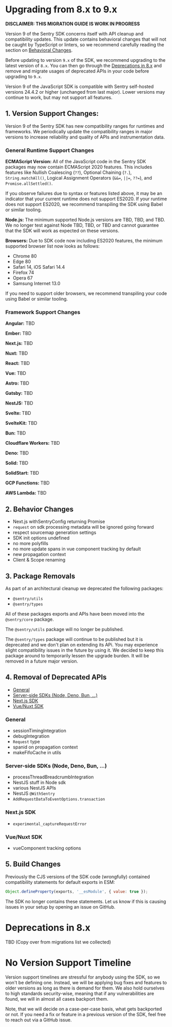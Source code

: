 # Upgrading from 8.x to 9.x

**DISCLAIMER: THIS MIGRATION GUIDE IS WORK IN PROGRESS**

Version 9 of the Sentry SDK concerns itself with API cleanup and compatibility updates.
This update contains behavioral changes that will not be caught by TypeScript or linters, so we recommend carefully reading the section on [Behavioral Changes](#2-behavior-changes).

Before updating to version `9.x` of the SDK, we recommend upgrading to the latest version of `8.x`.
You can then go through the [Deprecations in 8.x](#deprecations-in-8x) and remove and migrate usages of deprecated APIs in your code before upgrading to `9.x`.

Version 9 of the JavaScript SDK is compatible with Sentry self-hosted versions 24.4.2 or higher (unchanged from last major).
Lower versions may continue to work, but may not support all features.

## 1. Version Support Changes:

Version 9 of the Sentry SDK has new compatibility ranges for runtimes and frameworks.
We periodically update the compatibility ranges in major versions to increase reliability and quality of APIs and instrumentation data.

### General Runtime Support Changes

**ECMAScript Version:** All of the JavaScript code in the Sentry SDK packages may now contain ECMAScript 2020 features.
This includes features like Nullish Coalescing (`??`), Optional Chaining (`?.`), `String.matchAll()`, Logical Assignment Operators (`&&=`, `||=`, `??=`), and `Promise.allSettled()`.

If you observe failures due to syntax or features listed above, it may be an indicator that your current runtime does not support ES2020.
If your runtime does not support ES2020, we recommend transpiling the SDK using Babel or similar tooling.

**Node.js:** The minimum supported Node.js versions are TBD, TBD, and TBD.
We no longer test against Node TBD, TBD, or TBD and cannot guarantee that the SDK will work as expected on these versions.

**Browsers:** Due to SDK code now including ES2020 features, the minimum supported browser list now looks as follows:

- Chrome 80
- Edge 80
- Safari 14, iOS Safari 14.4
- Firefox 74
- Opera 67
- Samsung Internet 13.0

If you need to support older browsers, we recommend transpiling your code using Babel or similar tooling.

### Framework Support Changes

**Angular:** TBD

**Ember:** TBD

**Next.js:** TBD

**Nuxt:** TBD

**React:** TBD

**Vue:** TBD

**Astro:** TBD

**Gatsby:** TBD

**NestJS:** TBD

**Svelte:** TBD

**SvelteKit:** TBD

**Bun:** TBD

**Cloudflare Workers:** TBD

**Deno:** TBD

**Solid:** TBD

**SolidStart:** TBD

**GCP Functions:** TBD

**AWS Lambda:** TBD

## 2. Behavior Changes

- Next.js withSentryConfig returning Promise
- `request` on sdk processing metadata will be ignored going forward
- respect sourcemap generation settings
- SDK init options undefined
- no more polyfills
- no more update spans in vue component tracking by default
- new propagation context
- Client & Scope renaming

## 3. Package Removals

As part of an architectural cleanup we deprecated the following packages:

- `@sentry/utils`
- `@sentry/types`

All of these packages exports and APIs have been moved into the `@sentry/core` package.

The `@sentry/utils` package will no longer be published.

The `@sentry/types` package will continue to be published but it is deprecated and we don't plan on extending its APi.
You may experience slight compatibility issues in the future by using it.
We decided to keep this package around to temporarily lessen the upgrade burden.
It will be removed in a future major version.

## 4. Removal of Deprecated APIs

- [General](#general)
- [Server-side SDKs (Node, Deno, Bun, ...)](#server-side-sdks-node-deno-bun-)
- [Next.js SDK](#nextjs-sdk)
- [Vue/Nuxt SDK](#vuenuxt-sdk)

### General

- sessionTimingIntegration
- debugIntegration
- `Request` type
- spanid on propagation context
- makeFifoCache in utils

### Server-side SDKs (Node, Deno, Bun, ...)

- processThreadBreadcrumbIntegration
- NestJS stuff in Node sdk
- various NestJS APIs
- NestJS `@WithSentry`
- `AddRequestDataToEventOptions.transaction`

### Next.js SDK

- `experimental_captureRequestError`

### Vue/Nuxt SDK

- vueComponent tracking options

## 5. Build Changes

Previously the CJS versions of the SDK code (wrongfully) contained compatibility statements for default exports in ESM:

```js
Object.defineProperty(exports, '__esModule', { value: true });
```

The SDK no longer contains these statements.
Let us know if this is causing issues in your setup by opening an issue on GitHub.

# Deprecations in 8.x

TBD (Copy over from migrations list we collected)

# No Version Support Timeline

Version support timelines are stressful for anybody using the SDK, so we won't be defining one.
Instead, we will be applying bug fixes and features to older versions as long as there is demand for them.
We also hold ourselves to high standards security-wise, meaning that if any vulnerabilities are found, we will in almost all cases backport them.

Note, that we will decide on a case-per-case basis, what gets backported or not.
If you need a fix or feature in a previous version of the SDK, feel free to reach out via a GitHub issue.
